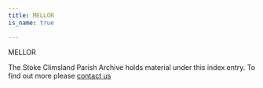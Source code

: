 ```yaml
---
title: MELLOR
is_name: true

---
```


MELLOR


The Stoke Climsland Parish Archive holds material under this index entry. To find out more please [contact us](/contact/)
